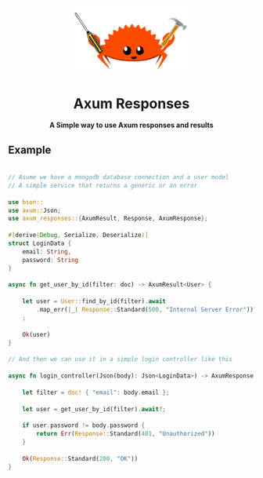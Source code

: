
<div align="center">
    <img src="./images/ferris.png" width=250 />
</div>

<div align="center">
    <h1>Axum Responses</h1>
</div>

<div align="center">
    <strong>A Simple way to use Axum responses and results</strong>
</div>

## Example

```rust 

// Asume we have a mongodb database connection and a user model
// A simple service that returns a generic or an error

use bson::
use axum::Json;
use axum_responses::{AxumResult, Response, AxumResponse};

#[derive(Debug, Serialize, Deserialize)]
struct LoginData {
    email: String,
    password: String
}

async fn get_user_by_id(filter: doc) -> AxumResult<User> {

    let user = User::find_by_id(filter).await
        .map_err(|_| Response::Standard(500, "Internal Server Error"))? 
    ;

    Ok(user)
}

// And then we can use it in a simple login controller like this

async fn login_controller(Json(body): Json<LoginData>) -> AxumResponse {

    let filter = doc! { "email": body.email };

    let user = get_user_by_id(filter).await?;

    if user.password != body.password {
        return Err(Response::Standard(401, "Unauthorized"))
    }

    Ok(Response::Standard(200, "OK"))
}

```
